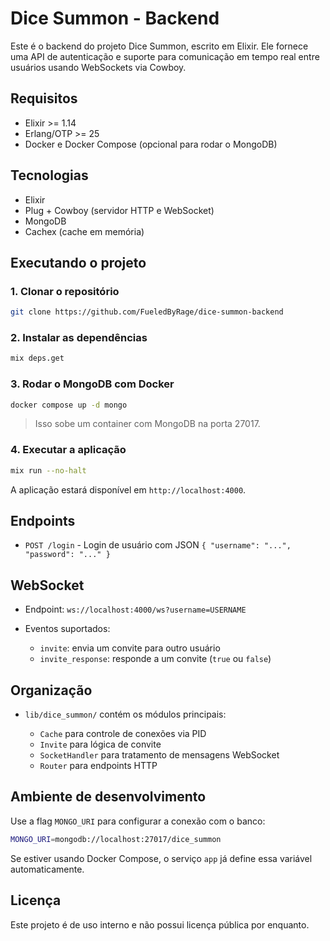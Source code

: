 

# Dice Summon - Backend

Este é o backend do projeto Dice Summon, escrito em Elixir. Ele fornece uma API de autenticação e suporte para comunicação em tempo real entre usuários usando WebSockets via Cowboy.

## Requisitos

- Elixir >= 1.14
- Erlang/OTP >= 25
- Docker e Docker Compose (opcional para rodar o MongoDB)

## Tecnologias

- Elixir
- Plug + Cowboy (servidor HTTP e WebSocket)
- MongoDB
- Cachex (cache em memória)

## Executando o projeto

### 1. Clonar o repositório

```bash
git clone https://github.com/FueledByRage/dice-summon-backend
````

### 2. Instalar as dependências

```bash
mix deps.get
```

### 3. Rodar o MongoDB com Docker

```bash
docker compose up -d mongo
```

> Isso sobe um container com MongoDB na porta 27017.

### 4. Executar a aplicação

```bash
mix run --no-halt
```

A aplicação estará disponível em `http://localhost:4000`.

## Endpoints

* `POST /login` - Login de usuário com JSON `{ "username": "...", "password": "..." }`

## WebSocket

* Endpoint: `ws://localhost:4000/ws?username=USERNAME`
* Eventos suportados:

  * `invite`: envia um convite para outro usuário
  * `invite_response`: responde a um convite (`true` ou `false`)

## Organização

* `lib/dice_summon/` contém os módulos principais:

  * `Cache` para controle de conexões via PID
  * `Invite` para lógica de convite
  * `SocketHandler` para tratamento de mensagens WebSocket
  * `Router` para endpoints HTTP

## Ambiente de desenvolvimento

Use a flag `MONGO_URI` para configurar a conexão com o banco:

```bash
MONGO_URI=mongodb://localhost:27017/dice_summon
```

Se estiver usando Docker Compose, o serviço `app` já define essa variável automaticamente.

## Licença

Este projeto é de uso interno e não possui licença pública por enquanto.
